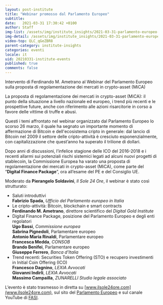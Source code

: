 ```yaml
---
layout: post-institute
title: "Webinar promosso dal Parlamento Europeo"
subtitle: 
date:   2021-03-31 17:30:42 +0100
author: Staff
img-list: /assets/img/institute_insights/2021-03-31-parlamento-europeo-thumb.jpg
img-detail: /assets/img/institute_insights/2021-03-31-parlamento-europeo.png
video-top: QLC_qGeZBR8
parent-category: institute-insights
categories: eventi
locale: it
uid: 20210331-institute-events
published: true
comments: false
---
```

Intervento di Ferdinando M. Ametrano al Webinar del Parlamento Europeo sulla proposta di regolamentazione dei mercati in crypto-asset (MiCA)

La proposta di regolamentazione dei mercati in crypto-asset (MiCA):
il punto della situazione a livello nazionale ed europeo,
i trend più recenti e le prospettive future,
anche con riferimento alle azioni risarcitorie in corso a favore delle vittime di truffe e abusi.

Questi i temi affrontato nel webinar organizzato dal Parlamento Europeo lo scorso 26 marzo,
il quale ha segnato un importante momento di affermazione di Bitcoin e dell'ecosistema cripto in generale:
dal lancio di Bitcoin nel 2009 il settore delle cripto-attività è cresciuto esponenzialmente,
con capitalizzazione che quest’anno ha superato il trilione di dollari.

Dopo anni di discussioni, l’infelice stagione delle ICO del 2016-2018 e
i recenti allarmi sui potenziali rischi sistemici legati ad alcuni nuovi progetti di stablecoin,
la Commissione Europea ha varato una proposta di regolamentazione dei mercati in crypto-asset (MiCA),
come parte del “**Digital Finance Package**”, ora all’esame del PE e del Consiglio UE.

Moderato da **Pierangelo Soldavini**, *Il Sole 24 Ore*, il webinar è stato così strutturato:

- Saluti introduttivi  
  **Fabrizio Spada**, *Ufficio del Parlamento europeo in Italia*
- Le cripto-attività: Bitcoin, blockchain e smart contracts  
  **Ferdinando M. Ametrano**, direttore scientifico del *Digital Gold Institute*
- Digital Finance Package, posizione del Parlamento Europeo e degli enti regolatori  
  **Ugo Bassi**, *Commissione europea*  
  **Sabrina Pignedoli**, Parlamentare europeo  
  **Antonio Maria Rinaldi**, Parlamentare europeo  
  **Francesca Medda**, *CONSOB*  
  **Brando Benifei**, Parlamentare europeo  
  **Giuseppe Ferrero**, *Banca d’Italia*  
- Trend recenti: Securities Token Offering (STO) e recupero investimenti in Initial Coin Offering (ICO)  
  **Francesco Dagnino**, *LEXIA Avvocati*  
  **Giovanni Indirli**, *LEXIA Avvocati*  
  **Massimo Campailla**, *ZUNARELLI Studio legale associato*

L’evento è stato trasmesso in diretta su [www.ilsole24ore.com](www.ilsole24ore.com),
sul sito del [Parlamento Europeo](https://www.europarl.europa.eu/italy/it/succede-al-pe/cripto-attivit%C3%A0-tra-recenti-sviluppi-e-digital-finance-package)
e sul canale YouTube di [FASI](https://youtu.be/QLC_qGeZBR8).

